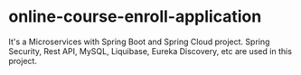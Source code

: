 # online-course-enroll-application
It's a Microservices with Spring Boot and Spring Cloud project. Spring Security, Rest API, MySQL, Liquibase, Eureka Discovery, etc are used in this project.
